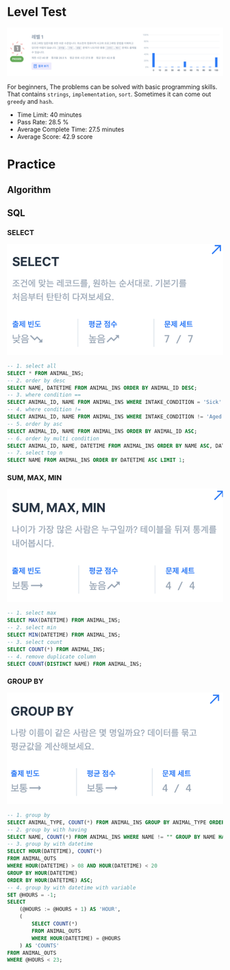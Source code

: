 # Level Test

![level 1](./img/level_test_1.png)

For beginners, The problems can be solved with basic programming skills. That contains `strings`, `implementation`, `sort`. Sometimes it can come out `greedy` and `hash`.

* Time Limit: 40 minutes
* Pass Rate: 28.5 %
* Average Complete Time: 27.5 minutes
* Average Score: 42.9 score


# Practice

## Algorithm

## SQL

### SELECT
![SQL SELECT](./img/practice_sql_select.png)

```sql
-- 1. select all
SELECT * FROM ANIMAL_INS;
-- 2. order by desc
SELECT NAME, DATETIME FROM ANIMAL_INS ORDER BY ANIMAL_ID DESC;
-- 3. where condition ==
SELECT ANIMAL_ID, NAME FROM ANIMAL_INS WHERE INTAKE_CONDITION = 'Sick' ORDER BY ANIMAL_ID ASC;
-- 4. where condition !=
SELECT ANIMAL_ID, NAME FROM ANIMAL_INS WHERE INTAKE_CONDITION != 'Aged' ORDER BY ANIMAL_ID ASC;
-- 5. order by asc
SELECT ANIMAL_ID, NAME FROM ANIMAL_INS ORDER BY ANIMAL_ID ASC;
-- 6. order by multi condition
SELECT ANIMAL_ID, NAME, DATETIME FROM ANIMAL_INS ORDER BY NAME ASC, DATETIME DESC;
-- 7. select top n
SELECT NAME FROM ANIMAL_INS ORDER BY DATETIME ASC LIMIT 1;
```

### SUM, MAX, MIN
![SQL SUM, MAX, MIN](./img/practice_sql_sum_max_min.png)

```sql
-- 1. select max
SELECT MAX(DATETIME) FROM ANIMAL_INS;
-- 2. select min
SELECT MIN(DATETIME) FROM ANIMAL_INS;
-- 3. select count
SELECT COUNT(*) FROM ANIMAL_INS;
-- 4. remove duplicate column
SELECT COUNT(DISTINCT NAME) FROM ANIMAL_INS;
```

### GROUP BY
![SQL SUM, MAX, MIN](./img/practice_sql_group_by.png)

```sql
-- 1. group by
SELECT ANIMAL_TYPE, COUNT(*) FROM ANIMAL_INS GROUP BY ANIMAL_TYPE ORDER BY ANIMAL_TYPE ASC;
-- 2. group by with having
SELECT NAME, COUNT(*) FROM ANIMAL_INS WHERE NAME != "" GROUP BY NAME HAVING COUNT(*) > 1 ORDER BY NAME ASC;
-- 3. group by with datetime 
SELECT HOUR(DATETIME), COUNT(*) 
FROM ANIMAL_OUTS 
WHERE HOUR(DATETIME) > 08 AND HOUR(DATETIME) < 20 
GROUP BY HOUR(DATETIME) 
ORDER BY HOUR(DATETIME) ASC;
-- 4. group by with datetime with variable
SET @HOURS = -1;
SELECT 
    (@HOURS := @HOURS + 1) AS 'HOUR',
    (
        SELECT COUNT(*) 
        FROM ANIMAL_OUTS 
        WHERE HOUR(DATETIME) = @HOURS
    ) AS 'COUNTS' 
FROM ANIMAL_OUTS
WHERE @HOURS < 23;
```